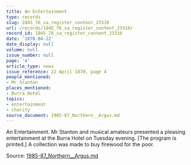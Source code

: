 ```yaml
---
title: An Entertainment
type: records
slug: 1845_76_sa_register_content_23310
url: /records/1845_76_sa_register_content_23310/
record_id: 1845_76_sa_register_content_23310
date: '1870-04-22'
date_display: null
volume: null
issue_number: null
page: '4'
article_type: news
issue_reference: 22 April 1870, page 4
people_mentioned:
- Mr Stanton
places_mentioned:
- Burra Hotel
topics:
- entertainment
- charity
source_document: 1985-87_Northern__Argus.md
---
```


An Entertainment.  Mr Stanton and musical amateurs presented a pleasing entertainment at the Burra Hotel on Tuesday evening.  [The program is printed.]  A collection was made to buy firewood for the poor.

Source: [1985-87_Northern__Argus.md](/downloads/markdown/1985-87_Northern__Argus.md)
